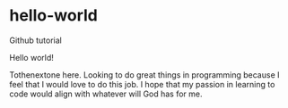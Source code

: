 # hello-world
Github tutorial

Hello world!

Tothenextone here. Looking to do great things in programming because I feel that I would love to do this job.
I hope that my passion in learning to code would align with whatever will God has for me.
